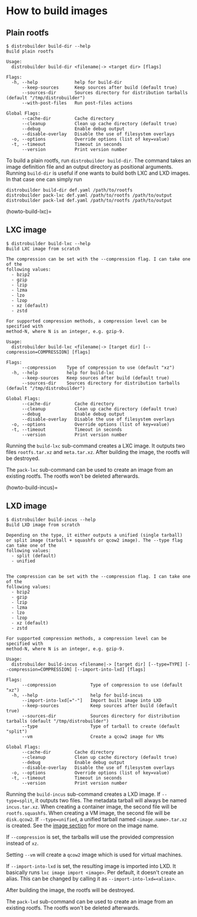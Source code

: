 # How to build images

## Plain rootfs

```shell
$ distrobuilder build-dir --help
Build plain rootfs

Usage:
  distrobuilder build-dir <filename|-> <target dir> [flags]

Flags:
  -h, --help              help for build-dir
      --keep-sources      Keep sources after build (default true)
      --sources-dir       Sources directory for distribution tarballs (default "/tmp/distrobuilder")
      --with-post-files   Run post-files actions

Global Flags:
      --cache-dir         Cache directory
      --cleanup           Clean up cache directory (default true)
      --debug             Enable debug output
      --disable-overlay   Disable the use of filesystem overlays
  -o, --options           Override options (list of key=value)
  -t, --timeout           Timeout in seconds
      --version           Print version number

```

To build a plain rootfs, run `distrobuilder build-dir`.
The command takes an image definition file and an output directory as positional arguments.
Running `build-dir` is useful if one wants to build both LXC and LXD images.
In that case one can simply run

```shell
distrobuilder build-dir def.yaml /path/to/rootfs
distrobuilder pack-lxc def.yaml /path/to/rootfs /path/to/output
distrobuilder pack-lxd def.yaml /path/to/rootfs /path/to/output
```

(howto-build-lxc)=
## LXC image

```shell
$ distrobuilder build-lxc --help
Build LXC image from scratch

The compression can be set with the --compression flag. I can take one of the
following values:
  - bzip2
  - gzip
  - lzip
  - lzma
  - lzo
  - lzop
  - xz (default)
  - zstd

For supported compression methods, a compression level can be specified with
method-N, where N is an integer, e.g. gzip-9.

Usage:
  distrobuilder build-lxc <filename|-> [target dir] [--compression=COMPRESSION] [flags]

Flags:
      --compression    Type of compression to use (default "xz")
  -h, --help           help for build-lxc
      --keep-sources   Keep sources after build (default true)
      --sources-dir    Sources directory for distribution tarballs (default "/tmp/distrobuilder")

Global Flags:
      --cache-dir         Cache directory
      --cleanup           Clean up cache directory (default true)
      --debug             Enable debug output
      --disable-overlay   Disable the use of filesystem overlays
  -o, --options           Override options (list of key=value)
  -t, --timeout           Timeout in seconds
      --version           Print version number

```

Running the `build-lxc` sub-command creates a LXC image.
It outputs two files `rootfs.tar.xz` and `meta.tar.xz`.
After building the image, the rootfs will be destroyed.

The `pack-lxc` sub-command can be used to create an image from an existing rootfs.
The rootfs won't be deleted afterwards.

(howto-build-incus)=
## LXD image

```shell
$ distrobuilder build-incus --help
Build LXD image from scratch

Depending on the type, it either outputs a unified (single tarball)
or split image (tarball + squashfs or qcow2 image). The --type flag can take one of the
following values:
  - split (default)
  - unified


The compression can be set with the --compression flag. I can take one of the
following values:
  - bzip2
  - gzip
  - lzip
  - lzma
  - lzo
  - lzop
  - xz (default)
  - zstd

For supported compression methods, a compression level can be specified with
method-N, where N is an integer, e.g. gzip-9.

Usage:
  distrobuilder build-incus <filename|-> [target dir] [--type=TYPE] [--compression=COMPRESSION] [--import-into-lxd] [flags]

Flags:
      --compression             Type of compression to use (default "xz")
  -h, --help                    help for build-incus
      --import-into-lxd[="-"]   Import built image into LXD
      --keep-sources            Keep sources after build (default true)
      --sources-dir             Sources directory for distribution tarballs (default "/tmp/distrobuilder")
      --type                    Type of tarball to create (default "split")
      --vm                      Create a qcow2 image for VMs

Global Flags:
      --cache-dir         Cache directory
      --cleanup           Clean up cache directory (default true)
      --debug             Enable debug output
      --disable-overlay   Disable the use of filesystem overlays
  -o, --options           Override options (list of key=value)
  -t, --timeout           Timeout in seconds
      --version           Print version number
```

Running the `build-incus` sub-command creates a LXD image.
If `--type=split`, it outputs two files.
The metadata tarball will always be named `incus.tar.xz`.
When creating a container image, the second file will be `rootfs.squashfs`.
When creating a VM image, the second file will be `disk.qcow2`.
If `--type=unified`, a unified tarball named `<image.name>.tar.xz` is created.
See the [image section](../reference/image.md) for more on the image name.

If `--compression` is set, the tarballs will use the provided compression instead of `xz`.

Setting `--vm` will create a `qcow2` image which is used for virtual machines.

If `--import-into-lxd` is set, the resulting image is imported into LXD.
It basically runs `lxc image import <image>`.
Per default, it doesn't create an alias.
This can be changed by calling it as `--import-into-lxd=<alias>`.

After building the image, the rootfs will be destroyed.

The `pack-lxd` sub-command can be used to create an image from an existing rootfs.
The rootfs won't be deleted afterwards.
